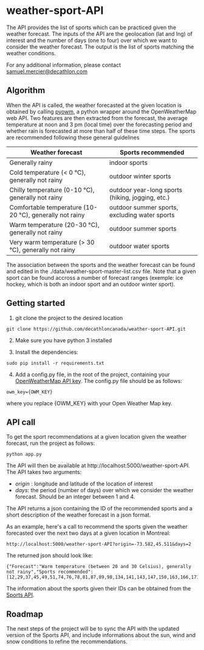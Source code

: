 # weather-sport-API
The API provides the list of sports which can be practiced given the weather forecast. The inputs of the API are the geolocation (lat and lng) of interest and the number of days (one to four) over which we want to consider the weather forecast. The output is the list of sports matching the weather conditions. 

For any additional information, please contact samuel.mercier@decathlon.com

## Algorithm
When the API is called, the weather forecasted at the given location is obtained by calling [pyowm](https://github.com/csparpa/pyowm), a python wrapper around the OpenWeatherMap web API. Two features are then extracted from the forecast, the average temperature at noon and 3 pm (local time) over the forecasting period and whether rain is forecasted at more than half of these time steps. The sports are recommended following these general guidelines

| Weather forecast | Sports recommended |
| ------------- |-------------|
| Generally rainy  | indoor sports |
| Cold temperature (< 0 °C), generally not rainy | outdoor winter sports |
| Chilly temperature (0-10 °C), generally not rainy | outdoor year-long sports (hiking, jogging, etc.)|
| Comfortable temperature (10-20 °C), generally not rainy | outdoor summer sports, excluding water sports |
| Warm temperature (20-30 °C), generally not rainy | outdoor summer sports |
| Very warm temperature (> 30 °C), generally not rainy | outdoor water sports |

The association between the sports and the weather forecast can be found and edited in the ./data/weather-sport-master-list.csv file. Note that a given sport can be found accross a number of forecast ranges (exemple: ice hockey, which is both an indoor sport and an outdoor winter sport).

## Getting started
1. git clone the project to the desired location
```
git clone https://github.com/decathloncanada/weather-sport-API.git
```

2. Make sure you have python 3 installed

3. Install the dependencies:
```
sudo pip install -r requirements.txt
```

4. Add a config.py file, in the root of the project, containing your [OpenWeatherMap API key](https://openweathermap.org/appid). The config.py file should be as follows:
```
owm_key={OWM_KEY}
```
where you replace {OWM_KEY} with your Open Weather Map key.

## API call
To get the sport recommendations at a given location given the weather forecast, run the project as follows:
```
python app.py
```
The API will then be available at http://localhost:5000/weather-sport-API. The API takes two arguments:
  - *origin* : longitude and latitude of the location of interest
  - *days*: the period (number of days) over which we consider the weather forecast. Should be an integer between 1 and 4.
  
The API returns a json containing the ID of the recommended sports and a short description of the weather forecast in a json format.

As an example, here's a call to recommend the sports given the weather forecasted over the next two days at a given location in Montreal:
```
http://localhost:5000/weather-sport-API?origin=-73.582,45.511&days=2
```

The returned json should look like:
```
{"Forecast":"Warm temperature (between 20 and 30 Celsius), generally not rainy","Sports recommended":[12,29,37,45,49,51,74,76,78,81,87,89,98,134,141,143,147,150,163,166,171,178,180,182,186,219,224,280,281,282,283,284,285,286,287,288,289,292,294,296,298,305,306,308,309,310,311,312,318,319,320,321,322,323,324,328,329,330,331,389,392,395,404,409,449,461,466,471,473,487,490]}
```
The information about the sports given their IDs can be obtained from the [Sports API](https://developers.decathlon.com/sportplaces/#sports).

## Roadmap
The next steps of the project will be to sync the API with the updated version of the Sports API, and include informations about the sun, wind and snow conditions to refine the recommendations.

